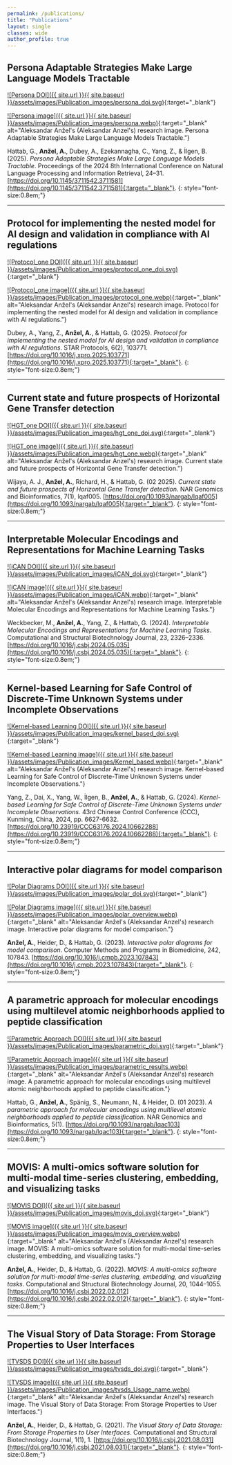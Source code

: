 ```yaml
---
permalink: /publications/
title: "Publications"
layout: single
classes: wide
author_profile: true
---
```




## Persona Adaptable Strategies Make Large Language Models Tractable

[![Persona DOI]({{ site.url }}{{ site.baseurl }}/assets/images/Publication_images/persona_doi.svg)](https://doi.org/10.1145/3711542.3711581){:target="_blank"}

[![Persona image]({{ site.url }}{{ site.baseurl }}/assets/images/Publication_images/persona.webp)](https://doi.org/10.1145/3711542.3711581){:target="_blank" alt="Aleksandar Anžel's (Aleksandar Anzel's) research image. Persona Adaptable Strategies Make Large Language Models Tractable."}


Hattab, G., **Anžel, A.**, Dubey, A., Ezekannagha, C., Yang, Z., & İlgen, B. (2025). *Persona Adaptable Strategies Make Large Language Models Tractable*. Proceedings of the 2024 8th International Conference on Natural Language Processing and Information Retrieval, 24–31. [https://doi.org/10.1145/3711542.3711581](https://doi.org/10.1145/3711542.3711581){:target="_blank"}.
{: style="font-size:0.8em;"}


---


## Protocol for implementing the nested model for AI design and validation in compliance with AI regulations

[![Protocol_one DOI]({{ site.url }}{{ site.baseurl }}/assets/images/Publication_images/protocol_one_doi.svg)](https://doi.org/10.1016/j.xpro.2025.103771){:target="_blank"}

[![Protocol_one image]({{ site.url }}{{ site.baseurl }}/assets/images/Publication_images/protocol_one.webp)](https://doi.org/10.1016/j.xpro.2025.103771){:target="_blank" alt="Aleksandar Anžel's (Aleksandar Anzel's) research image. Protocol for implementing the nested model for AI design and validation in compliance with AI regulations."}

Dubey, A., Yang, Z., **Anžel, A.**, & Hattab, G. (2025). *Protocol for implementing the nested model for AI design and validation in compliance with AI regulations*. STAR Protocols, 6(2), 103771. [https://doi.org/10.1016/j.xpro.2025.103771](https://doi.org/10.1016/j.xpro.2025.103771){:target="_blank"}.
{: style="font-size:0.8em;"}


---


## Current state and future prospects of Horizontal Gene Transfer detection

[![HGT_one DOI]({{ site.url }}{{ site.baseurl }}/assets/images/Publication_images/hgt_one_doi.svg)](https://doi.org/10.1093/nargab/lqaf005){:target="_blank"}

[![HGT_one image]({{ site.url }}{{ site.baseurl }}/assets/images/Publication_images/hgt_one.webp)](https://doi.org/10.1093/nargab/lqaf005){:target="_blank" alt="Aleksandar Anžel's (Aleksandar Anzel's) research image. Current state and future prospects of Horizontal Gene Transfer detection."}

Wijaya, A. J., **Anžel, A.**, Richard, H., & Hattab, G. (02 2025). *Current state and future prospects of Horizontal Gene Transfer detection*. NAR Genomics and Bioinformatics, 7(1), lqaf005. [https://doi.org/10.1093/nargab/lqaf005](https://doi.org/10.1093/nargab/lqaf005){:target="_blank"}.
{: style="font-size:0.8em;"}


---


## Interpretable Molecular Encodings and Representations for Machine Learning Tasks

[![iCAN DOI]({{ site.url }}{{ site.baseurl }}/assets/images/Publication_images/iCAN_doi.svg)](https://doi.org/10.1016/j.csbj.2024.05.035){:target="_blank"}

[![iCAN image]({{ site.url }}{{ site.baseurl }}/assets/images/Publication_images/iCAN.webp)](https://doi.org/10.1016/j.csbj.2024.05.035){:target="_blank" alt="Aleksandar Anžel's (Aleksandar Anzel's) research image. Interpretable Molecular Encodings and Representations for Machine Learning Tasks."}


Weckbecker, M., **Anžel, A.**, Yang, Z., & Hattab, G. (2024). *Interpretable Molecular Encodings and Representations for Machine Learning Tasks*. Computational and Structural Biotechnology Journal, 23, 2326–2336. [https://doi.org/10.1016/j.csbj.2024.05.035](https://doi.org/10.1016/j.csbj.2024.05.035){:target="_blank"}.
{: style="font-size:0.8em;"}


---



## Kernel-based Learning for Safe Control of Discrete-Time Unknown Systems under Incomplete Observations

[![Kernel-based Learning DOI]({{ site.url }}{{ site.baseurl }}/assets/images/Publication_images/kernel_based_doi.svg)](https://doi.org/10.23919/CCC63176.2024.10662288){:target="_blank"}

[![Kernel-based Learning image]({{ site.url }}{{ site.baseurl }}/assets/images/Publication_images/Kernel_based.webp)](https://doi.org/10.23919/CCC63176.2024.10662288){:target="_blank" alt="Aleksandar Anžel's (Aleksandar Anzel's) research image. Kernel-based Learning for Safe Control of Discrete-Time Unknown Systems under Incomplete Observations."}

Yang, Z., Dai, X., Yang, W., İlgen, B., **Anžel, A.**, & Hattab, G. (2024). *Kernel-based Learning for Safe Control of Discrete-Time Unknown Systems under Incomplete Observations*. 43rd Chinese Control Conference (CCC), Kunming, China, 2024, pp. 6627-6632. [https://doi.org/10.23919/CCC63176.2024.10662288](https://doi.org/10.23919/CCC63176.2024.10662288){:target="_blank"}.
{: style="font-size:0.8em;"}


---


## Interactive polar diagrams for model comparison

[![Polar Diagrams DOI]({{ site.url }}{{ site.baseurl }}/assets/images/Publication_images/polar_doi.svg)](https://doi.org/10.1016/j.cmpb.2023.107843){:target="_blank"}

[![Polar Diagrams image]({{ site.url }}{{ site.baseurl }}/assets/images/Publication_images/polar_overview.webp)](https://doi.org/10.1016/j.cmpb.2023.107843){:target="_blank" alt="Aleksandar Anžel's (Aleksandar Anzel's) research image. Interactive polar diagrams for model comparison."}

**Anžel, A.**, Heider, D., & Hattab, G. (2023). *Interactive polar diagrams for model comparison*. Computer Methods and Programs in Biomedicine, 242, 107843. [https://doi.org/10.1016/j.cmpb.2023.107843](https://doi.org/10.1016/j.cmpb.2023.107843){:target="_blank"}.
{: style="font-size:0.8em;"}


---



## A parametric approach for molecular encodings using multilevel atomic neighborhoods applied to peptide classification

[![Parametric Approach DOI]({{ site.url }}{{ site.baseurl }}/assets/images/Publication_images/parametric_doi.svg)](https://doi.org/10.1093/nargab/lqac103){:target="_blank"}

[![Parametric Approach image]({{ site.url }}{{ site.baseurl }}/assets/images/Publication_images/parametric_results.webp)](https://doi.org/10.1093/nargab/lqac103){:target="_blank" alt="Aleksandar Anžel's (Aleksandar Anzel's) research image. A parametric approach for molecular encodings using multilevel atomic neighborhoods applied to peptide classification."}

Hattab, G., **Anžel, A.**, Spänig, S., Neumann, N., & Heider, D. (01 2023). *A parametric approach for molecular encodings using multilevel atomic neighborhoods applied to peptide classification*. NAR Genomics and Bioinformatics, 5(1). [https://doi.org/10.1093/nargab/lqac103](https://doi.org/10.1093/nargab/lqac103){:target="_blank"}.
{: style="font-size:0.8em;"}


---


## MOVIS: A multi-omics software solution for multi-modal time-series clustering, embedding, and visualizing tasks

[![MOVIS DOI]({{ site.url }}{{ site.baseurl }}/assets/images/Publication_images/movis_doi.svg)](https://doi.org/10.1016/j.csbj.2022.02.012){:target="_blank"}

[![MOVIS image]({{ site.url }}{{ site.baseurl }}/assets/images/Publication_images/movis_overview.webp)](https://doi.org/10.1016/j.csbj.2022.02.012){:target="_blank" alt="Aleksandar Anžel's (Aleksandar Anzel's) research image. MOVIS: A multi-omics software solution for multi-modal time-series clustering, embedding, and visualizing tasks."}


**Anžel, A.**, Heider, D., & Hattab, G. (2022). *MOVIS: A multi-omics software solution for multi-modal time-series clustering, embedding, and visualizing tasks*. Computational and Structural Biotechnology Journal, 20, 1044–1055. [https://doi.org/10.1016/j.csbj.2022.02.012](https://doi.org/10.1016/j.csbj.2022.02.012){:target="_blank"}.
{: style="font-size:0.8em;"}

---


## The Visual Story of Data Storage: From Storage Properties to User Interfaces

[![TVSDS DOI]({{ site.url }}{{ site.baseurl }}/assets/images/Publication_images/tvsds_doi.svg)](https://doi.org/10.1016/j.csbj.2021.08.031){:target="_blank"}

[![TVSDS image]({{ site.url }}{{ site.baseurl }}/assets/images/Publication_images/tvsds_Usage_name.webp)](https://doi.org/10.1016/j.csbj.2021.08.031){:target="_blank" alt="Aleksandar Anžel's (Aleksandar Anzel's) research image. The Visual Story of Data Storage: From Storage Properties to User Interfaces."}


**Anžel, A.**, Heider, D., & Hattab, G. (2021). *The Visual Story of Data Storage: From Storage Properties to User Interfaces*. Computational and Structural Biotechnology Journal, 1(1), 1. [https://doi.org/10.1016/j.csbj.2021.08.031](https://doi.org/10.1016/j.csbj.2021.08.031){:target="_blank"}.
{: style="font-size:0.8em;"}


